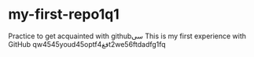 # my-first-repo1q1
Practice to get acquainted with githubسی
This is my first experience with GitHub
qw4545youd45optfفغ4t2we56ftdadfg1fq

